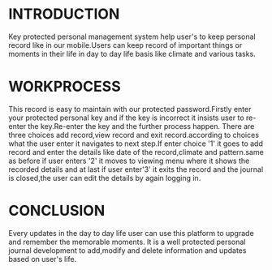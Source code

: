 # INTRODUCTION
Key protected personal management system help user's to keep personal record like in our mobile.Users can keep record of important things or moments in their life in day to day life basis like climate and various tasks.

# WORKPROCESS
This record is easy to maintain with our protected password.Firstly enter your protected personal key and if the key is incorrect it insists user to re-enter the key.Re-enter the key and the further process happen. There are three choices add record,view record and exit record.according to choices what the user enter it navigates to next step.If enter choice '1' it goes to add record and enter the details like date of the record,climate and pattern.same as before if user enters '2' it moves to viewing menu where it shows the recorded details and at last if user enter'3' it exits the record and the journal is closed,the user can edit the details by again logging in.

# CONCLUSION
Every updates in the day to day life user can use this platform to upgrade and remember the memorable moments. It is a well protected personal journal development to add,modify and delete information and updates based on user's life.
